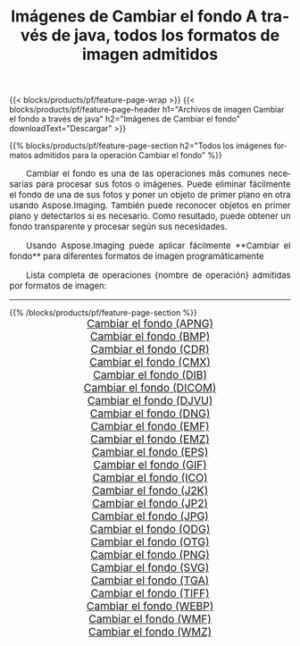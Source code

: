 ﻿---
title: Imágenes de Cambiar el fondo A través de java, todos los formatos de imagen admitidos 
weight: 3920
url: /es/java/change-background/ 
lang: es
langdirlevel: 2
locales: zh-hans,ja,it,ru,de,es,fr,nl,id,lt,pl,pt,vi,tr,ko,zh-hant,ar,hi,th,sv,cs,uk,he
description: Usando Aspose.Imaging puede fácilmente Cambiar el fondo imágenes a través de java
---

{{< blocks/products/pf/feature-page-wrap >}}
{{< blocks/products/pf/feature-page-header h1="Archivos de imagen Cambiar el fondo a través de java" h2="Imágenes de Cambiar el fondo" downloadText="Descargar" >}}


{{% blocks/products/pf/feature-page-section  h2="Todos los imágenes formatos admitidos para la operación Cambiar el fondo" %}}
<p align="justify" style="text-indent:2em;font-size:15px;">
Cambiar el fondo es una de las operaciones más comunes necesarias para procesar sus fotos o imágenes. Puede eliminar fácilmente el fondo de una de sus fotos y poner un objeto de primer plano en otra usando Aspose.Imaging. También puede reconocer objetos en primer plano y detectarlos si es necesario. Como resultado, puede obtener un fondo transparente y procesar según sus necesidades.
</p>
<p align="justify" style="text-indent:2em;font-size:15px;">
Usando Aspose.Imaging puede aplicar fácilmente **Cambiar el fondo** para diferentes formatos de imagen programáticamente
</p>
<p align="justify" style="text-indent:2em;font-size:15px;">
Lista completa de operaciones {nombre de operación} admitidas por formatos de imagen:
</p>
<hr/>
{{% /blocks/products/pf/feature-page-section %}}
<div class="container-fluid productfamilypage bg-gray">
    <div class="convertypes bg-gray agp-content section">
        <div class="container">
		<div class="row other-converters" style="gap: 10px;font-size: 19px;text-align:center;">
		    <div class='col-md-2 other-converter remove-lp remove-rp'><a href="/imaging/es/java/change-background/apng/" style="padding:15px;">Cambiar el fondo (APNG)</a></div><div class='col-md-2 other-converter remove-lp remove-rp'><a href="/imaging/es/java/change-background/bmp/" style="padding:15px;">Cambiar el fondo (BMP)</a></div><div class='col-md-2 other-converter remove-lp remove-rp'><a href="/imaging/es/java/change-background/cdr/" style="padding:15px;">Cambiar el fondo (CDR)</a></div><div class='col-md-2 other-converter remove-lp remove-rp'><a href="/imaging/es/java/change-background/cmx/" style="padding:15px;">Cambiar el fondo (CMX)</a></div><div class='col-md-2 other-converter remove-lp remove-rp'><a href="/imaging/es/java/change-background/dib/" style="padding:15px;">Cambiar el fondo (DIB)</a></div><div class='col-md-2 other-converter remove-lp remove-rp'><a href="/imaging/es/java/change-background/dicom/" style="padding:15px;">Cambiar el fondo (DICOM)</a></div><div class='col-md-2 other-converter remove-lp remove-rp'><a href="/imaging/es/java/change-background/djvu/" style="padding:15px;">Cambiar el fondo (DJVU)</a></div><div class='col-md-2 other-converter remove-lp remove-rp'><a href="/imaging/es/java/change-background/dng/" style="padding:15px;">Cambiar el fondo (DNG)</a></div><div class='col-md-2 other-converter remove-lp remove-rp'><a href="/imaging/es/java/change-background/emf/" style="padding:15px;">Cambiar el fondo (EMF)</a></div><div class='col-md-2 other-converter remove-lp remove-rp'><a href="/imaging/es/java/change-background/emz/" style="padding:15px;">Cambiar el fondo (EMZ)</a></div><div class='col-md-2 other-converter remove-lp remove-rp'><a href="/imaging/es/java/change-background/eps/" style="padding:15px;">Cambiar el fondo (EPS)</a></div><div class='col-md-2 other-converter remove-lp remove-rp'><a href="/imaging/es/java/change-background/gif/" style="padding:15px;">Cambiar el fondo (GIF)</a></div><div class='col-md-2 other-converter remove-lp remove-rp'><a href="/imaging/es/java/change-background/ico/" style="padding:15px;">Cambiar el fondo (ICO)</a></div><div class='col-md-2 other-converter remove-lp remove-rp'><a href="/imaging/es/java/change-background/j2k/" style="padding:15px;">Cambiar el fondo (J2K)</a></div><div class='col-md-2 other-converter remove-lp remove-rp'><a href="/imaging/es/java/change-background/jp2/" style="padding:15px;">Cambiar el fondo (JP2)</a></div><div class='col-md-2 other-converter remove-lp remove-rp'><a href="/imaging/es/java/change-background/jpg/" style="padding:15px;">Cambiar el fondo (JPG)</a></div><div class='col-md-2 other-converter remove-lp remove-rp'><a href="/imaging/es/java/change-background/odg/" style="padding:15px;">Cambiar el fondo (ODG)</a></div><div class='col-md-2 other-converter remove-lp remove-rp'><a href="/imaging/es/java/change-background/otg/" style="padding:15px;">Cambiar el fondo (OTG)</a></div><div class='col-md-2 other-converter remove-lp remove-rp'><a href="/imaging/es/java/change-background/png/" style="padding:15px;">Cambiar el fondo (PNG)</a></div><div class='col-md-2 other-converter remove-lp remove-rp'><a href="/imaging/es/java/change-background/svg/" style="padding:15px;">Cambiar el fondo (SVG)</a></div><div class='col-md-2 other-converter remove-lp remove-rp'><a href="/imaging/es/java/change-background/tga/" style="padding:15px;">Cambiar el fondo (TGA)</a></div><div class='col-md-2 other-converter remove-lp remove-rp'><a href="/imaging/es/java/change-background/tiff/" style="padding:15px;">Cambiar el fondo (TIFF)</a></div><div class='col-md-2 other-converter remove-lp remove-rp'><a href="/imaging/es/java/change-background/webp/" style="padding:15px;">Cambiar el fondo (WEBP)</a></div><div class='col-md-2 other-converter remove-lp remove-rp'><a href="/imaging/es/java/change-background/wmf/" style="padding:15px;">Cambiar el fondo (WMF)</a></div><div class='col-md-2 other-converter remove-lp remove-rp'><a href="/imaging/es/java/change-background/wmz/" style="padding:15px;">Cambiar el fondo (WMZ)</a></div>
                </div>
        </div>
    </div>
</div>
<br/>
